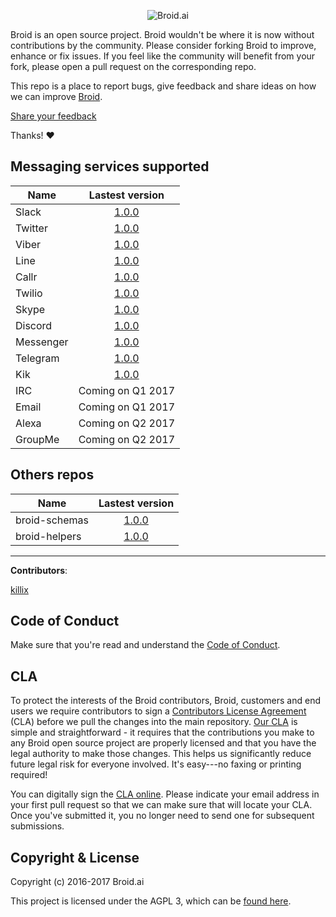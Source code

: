 <p align="center">
<img alt="Broid.ai" src="https://cloud.githubusercontent.com/assets/1795343/21583108/a17bbc6a-d03f-11e6-8f8b-c0b0ab262969.png">
</p>

Broid is an open source project. Broid wouldn't be where it is now without contributions by the community. Please consider forking Broid to improve, enhance or fix issues. If you feel like the community will benefit from your fork, please open a pull request on the corresponding repo.

This repo is a place to report bugs, give feedback and share ideas on how we can improve [Broid](http://www.broid.ai).

[Share your feedback](https://github.com/broidhq/broid-feedback/issues/new)

Thanks!  :heart:


## Messaging services supported

| Name        | Lastest version                                      |
| ----------- |:----------------------------------------------------:|
| Slack       | [1.0.0](https://github.com/broidhq/broid-slack)      |
| Twitter     | [1.0.0](https://github.com/broidhq/broid-twitter)    |
| Viber       | [1.0.0](https://github.com/broidhq/broid-viber)      |
| Line        | [1.0.0](https://github.com/broidhq/broid-line)       |
| Callr       | [1.0.0](https://github.com/broidhq/broid-callr)      |
| Twilio      | [1.0.0](https://github.com/broidhq/broid-twilio)     |
| Skype       | [1.0.0](https://github.com/broidhq/broid-skype)      |
| Discord     | [1.0.0](https://github.com/broidhq/broid-discord)    |
| Messenger   | [1.0.0](https://github.com/broidhq/broid-messenger)  |
| Telegram    | [1.0.0](https://github.com/broidhq/broid-telegram)   |
| Kik         | [1.0.0](https://github.com/broidhq/broid-kik)        |
| IRC         | Coming on Q1 2017   |
| Email       | Coming on Q1 2017   |
| Alexa       | Coming on Q2 2017   |
| GroupMe     | Coming on Q2 2017   |


## Others repos
| Name               | Lastest version                                        |
| ------------------ |:------------------------------------------------------:|
| broid-schemas      | [1.0.0](https://github.com/broidhq/broid-schemas)      |
| broid-helpers      | [1.0.0](https://github.com/broidhq/broid-helpers)      |

___

__Contributors__:

[killix](https://github.com/killix)




## Code of Conduct

Make sure that you're read and understand the [Code of Conduct](http://contributor-covenant.org/version/1/2/0/).

## CLA

To protect the interests of the Broid contributors, Broid, customers and end users we require contributors to sign a [Contributors License Agreement](https://cla.broid.ai) (CLA) before we pull the changes into the main repository. [Our CLA](https://cla.broid.ai) is simple and straightforward - it requires that the contributions you make to any Broid open source project are properly licensed and that you have the legal authority to make those changes. This helps us significantly reduce future legal risk for everyone involved. It's easy---no faxing or printing required!

You can digitally sign the [CLA online](https://cla.broid.ai). Please indicate your email address in your first pull request so that we can make sure that will locate your CLA. Once you've submitted it, you no longer need to send one for subsequent submissions.

## Copyright & License

Copyright (c) 2016-2017 Broid.ai

This project is licensed under the AGPL 3, which can be
[found here](https://www.gnu.org/licenses/agpl-3.0.en.html).
